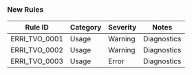 ### New Rules

Rule ID | Category | Severity | Notes
--------|----------|----------|--------------------
ERRI_TVO_0001 | Usage | Warning | Diagnostics
ERRI_TVO_0002 | Usage | Warning | Diagnostics
ERRI_TVO_0003 | Usage | Error | Diagnostics
